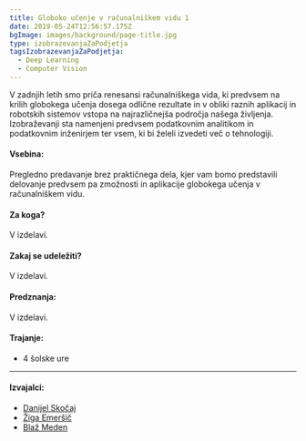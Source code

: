 ```yaml
---
title: Globoko učenje v računalniškem vidu 1
date: 2019-05-24T12:56:57.175Z
bgImage: images/background/page-title.jpg
type: izobrazevanjaZaPodjetja
tagsIzobrazevanjaZaPodjetja:
  - Deep Learning
  - Computer Vision
---
```

V zadnjih letih smo priča renesansi računalniškega vida, ki predvsem na krilih globokega učenja dosega odlične rezultate in v obliki raznih aplikacij in robotskih sistemov vstopa na najrazličnejša področja našega življenja. Izobraževanji sta namenjeni predvsem podatkovnim analitikom in
podatkovnim inženirjem ter vsem, ki bi želeli izvedeti več o tehnologiji.

#### Vsebina:

Pregledno predavanje brez praktičnega dela, kjer vam bomo predstavili delovanje predvsem pa zmožnosti in aplikacije globokega učenja v računalniškem vidu. 

#### Za koga?

V izdelavi.

#### Zakaj se udeležiti?

V izdelavi.

#### Predznanja:

V izdelavi.

#### Trajanje:

* 4 šolske ure 

- - -

#### Izvajalci:

* [Danijel Skočaj ](https://akademijafri.si/izvajalci/danijel-skocaj/)
* [Žiga Emeršič](/izvajalci/ziga-emersic/) 
* [Blaž Meden](/izvajalci/blaz-meden/)
